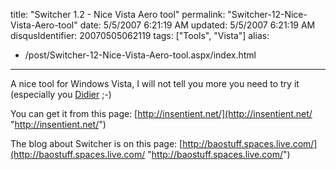 title: "Switcher 1.2 - Nice Vista Aero tool"
permalink: "Switcher-12-Nice-Vista-Aero-tool"
date: 5/5/2007 6:21:19 AM
updated: 5/5/2007 6:21:19 AM
disqusIdentifier: 20070505062119
tags: ["Tools", "Vista"]
alias:
 - /post/Switcher-12-Nice-Vista-Aero-tool.aspx/index.html
---
A nice tool for Windows Vista, I will not tell you more you need to try it (especially you [Didier](http://www.didierbeck.com/) ;-)

You can get it from this page: [http://insentient.net/](http://insentient.net/ "http://insentient.net/")
<!-- more -->

The blog about Switcher is on this page: [http://baostuff.spaces.live.com/](http://baostuff.spaces.live.com/ "http://baostuff.spaces.live.com/")
